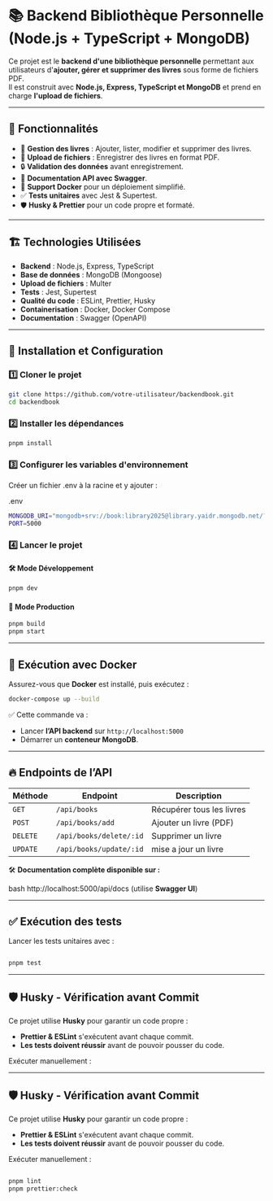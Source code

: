 # 📚 Backend Bibliothèque Personnelle (Node.js + TypeScript + MongoDB)

Ce projet est le **backend d'une bibliothèque personnelle** permettant aux utilisateurs d'**ajouter, gérer et supprimer des livres** sous forme de fichiers PDF.  
Il est construit avec **Node.js, Express, TypeScript et MongoDB** et prend en charge **l'upload de fichiers**.

---

## 🚀 Fonctionnalités

- 📖 **Gestion des livres** : Ajouter, lister, modifier et supprimer des livres.
- 📂 **Upload de fichiers** : Enregistrer des livres en format PDF.
- 🔒 **Validation des données** avant enregistrement.
- 📄 **Documentation API avec Swagger**.
- 🐳 **Support Docker** pour un déploiement simplifié.
- ✅ **Tests unitaires** avec Jest & Supertest.
- 🛡 **Husky & Prettier** pour un code propre et formaté.

---

## 🏗 **Technologies Utilisées**

- **Backend** : Node.js, Express, TypeScript
- **Base de données** : MongoDB (Mongoose)
- **Upload de fichiers** : Multer
- **Tests** : Jest, Supertest
- **Qualité du code** : ESLint, Prettier, Husky
- **Containerisation** : Docker, Docker Compose
- **Documentation** : Swagger (OpenAPI)

---

## 🔧 **Installation et Configuration**

### 1️⃣ **Cloner le projet**

```sh
git clone https://github.com/votre-utilisateur/backendbook.git
cd backendbook
```

### 2️⃣ **Installer les dépendances**

```sh
pnpm install
```

### 3️⃣ **Configurer les variables d'environnement**

Créer un fichier .env à la racine et y ajouter :

.env

```sh
MONGODB_URI="mongodb+srv://book:library2025@library.yaidr.mongodb.net/?retryWrites=true&w=majority&appName=library"
PORT=5000
```

### 4️⃣ **Lancer le projet**

#### 🛠 Mode Développement

```sh
pnpm dev
```

#### 🚀 Mode Production

```sh
pnpm build
pnpm start
```

---

## 🐳 **Exécution avec Docker**

Assurez-vous que **Docker** est installé, puis exécutez :

```sh
docker-compose up --build
```

✅ Cette commande va :

- Lancer **l’API backend** sur `http://localhost:5000`
- Démarrer un **conteneur MongoDB**.

---

## 🔥 **Endpoints de l’API**

| Méthode  | Endpoint                | Description               |
| -------- | ----------------        | ------------------------- |
| `GET`    | `/api/books`            | Récupérer tous les livres |
| `POST`   | `/api/books/add`        | Ajouter un livre (PDF)    |
| `DELETE` | `/api/books/delete/:id` | Supprimer un livre        |
| `UPDATE` | `/api/books/update/:id` | mise a jour un livre      |

🛠 **Documentation complète disponible sur :**

bash
http://localhost:5000/api/docs
(utilise **Swagger UI**)

---

## ✅ **Exécution des tests**

Lancer les tests unitaires avec :

```sh

pnpm test
```

---

## 🛡 **Husky - Vérification avant Commit**

Ce projet utilise **Husky** pour garantir un code propre :

- **Prettier & ESLint** s'exécutent avant chaque commit.
- **Les tests doivent réussir** avant de pouvoir pousser du code.

Exécuter manuellement :

---

## 🛡 **Husky - Vérification avant Commit**

Ce projet utilise **Husky** pour garantir un code propre :

- **Prettier & ESLint** s'exécutent avant chaque commit.
- **Les tests doivent réussir** avant de pouvoir pousser du code.

Exécuter manuellement :

```sh

pnpm lint
pnpm prettier:check
```
